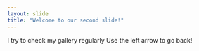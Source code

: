 ```yaml
---
layout: slide
title: "Welcome to our second slide!"
---
```

I try to check my gallery regularly
Use the left arrow to go back!
